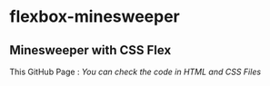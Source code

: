 # flexbox-minesweeper
## Minesweeper with CSS Flex
This GitHub Page :
*You can check the code in HTML and CSS Files*